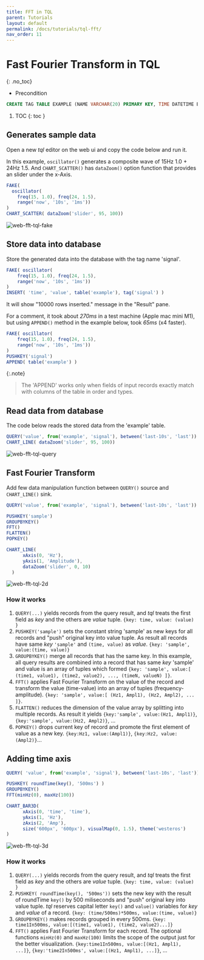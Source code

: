 ```yaml
---
title: FFT in TQL
parent: Tutorials
layout: default
permalink: /docs/tutorials/tql-fft/
nav_order: 11
---
```


# Fast Fourier Transform in TQL
{: .no_toc}

- Precondition

```sql
CREATE TAG TABLE EXAMPLE (NAME VARCHAR(20) PRIMARY KEY, TIME DATETIME BASETIME, VALUE DOUBLE SUMMARIZED);
```

1. TOC
{: toc }

## Generates sample data

Open a new *tql* editor on the web ui and copy the code below and run it.

In this example, `oscillator()` generates a composite wave of 15Hz 1.0 + 24Hz 1.5.
And `CHART_SCATTER()` has `dataZoom()` option function that provides an slider under the x-Axis.

```js
FAKE( 
  oscillator(
    freq(15, 1.0), freq(24, 1.5),
    range('now', '10s', '1ms')) 
)
CHART_SCATTER( dataZoom('slider', 95, 100))
```

![web-fft-tql-fake](/assets/img/web-fft-tql-fake.jpg)

## Store data into database

Store the generated data into the database with the tag name 'signal'.

```js
FAKE( oscillator(
    freq(15, 1.0), freq(24, 1.5),
    range('now', '10s', '1ms')) 
)
INSERT( 'time', 'value', table('example'), tag('signal') )
```

It will show "10000 rows inserted." message in the "Result" pane.

For a comment, it took about *270ms* in a test machine (Apple mac mini M1), but using `APPEND()` method in the example below, took *65ms* (x4 faster).

```js
FAKE( oscillator(
    freq(15, 1.0), freq(24, 1.5),
    range('now', '10s', '1ms')) 
)
PUSHKEY('signal')
APPEND( table('example') )
```

{:.note}
> The 'APPEND' works only when fields of input records exactly match with columns of the table in order and types.

## Read data from database

The code below reads the stored data from the 'example' table.

```js
QUERY('value', from('example', 'signal'), between('last-10s', 'last'))
CHART_LINE( dataZoom('slider', 95, 100))
```

![web-fft-tql-query](/assets/img/web-fft-tql-query.jpg)

## Fast Fourier Transform

Add few data manipulation function between `QUERY()` source and `CHART_LINE()` sink.

```js
QUERY('value', from('example', 'signal'), between('last-10s', 'last'))

PUSHKEY('sample')
GROUPBYKEY()
FFT()
FLATTEN()
POPKEY()

CHART_LINE(
      xAxis(0, 'Hz'),
      yAxis(1, 'Amplitude'),
      dataZoom('slider', 0, 10) 
  )
```

![web-fft-tql-2d](/assets/img/web-fft-tql-2d.jpg)

### How it works

1. `QUERY(...)` yields records from the query result, and *tql* treats the first field as *key* and the others are *value* tuple. `{key: time, value: (value) }`
2. `PUSHKEY('sample')` sets the constant string 'sample' as new keys for all records and "push" original key into value tuple. As result all records have same *key* `'sample'` and `(time, value)` as *value*. `{key: 'sample', value:(time, value)}`
3. `GROUPBYKEY()` merge all records that has the same key. In this example, all query results are combined into a record that has same *key* 'sample' and value is an array of tuples which formed `{key: 'sample', value:[ (time1, value1), (time2, value2), ..., (timeN, valueN) ]}`.
4. `FFT()` applies Fast Fourier Transform on the value of the record and transform the value (time-value) into an array of tuples (frequency-amplitude). `{key: 'sample', value:[ (Hz1, Ampl1), (Hz2, Ampl2), ... ]}`.
5. `FLATTEN()` reduces the dimension of the value array by splitting into multiple records. As result it yields `{key:'sample', value:(Hz1, Ampl1)}`, `{key:'sample', value:(Hz2, Ampl2)}`, ...
6. `POPKEY()` drops current key of record and promote the first element of value as a new key. `{key:Hz1, value:(Ampl1)}`, `{key:Hz2, value:(Ampl2)}`...


## Adding time axis

```js
QUERY( 'value', from('example', 'signal'), between('last-10s', 'last'))

PUSHKEY( roundTime(key(), '500ms') )
GROUPBYKEY()
FFT(minHz(0), maxHz(100))

CHART_BAR3D(
      xAxis(0, 'time', 'time'),
      yAxis(1, 'Hz'),
      zAxis(2, 'Amp'),
      size('600px', '600px'), visualMap(0, 1.5), theme('westeros')
)
```

![web-fft-tql-3d](/assets/img/web-fft-tql-3d.jpg)


### How it works

1. `QUERY(...)` yields records from the query result, and *tql* treats the first field as *key* and the others are *value* tuple. `{key: time, value: (value) }`
2. `PUSHKEY( roundTime(key(), '500ms'))` sets the new key with the result of roundTime `key()` by 500 miliseconds and "push" original key into value tuple. *tql* reserves capital letter `key()` and `value()` variables for *key* and *value* of a record. `{key: (time/500ms)*500ms, value:(time, value)}`
3. `GROUPBYKEY()` makes records grouped in every 500ms. `{key: time1In500ms, value:[(time1, value1), (time2, value2)...]}`
4. `FFT()` applies Fast Fourier Transform for each record. The optional functions `minHz(0)` and `maxHz(100)` limits the scope of the output just for the better visualization. `{key:time1In500ms, value:[(Hz1, Ampl1), ...]}`, `{key:'time2In500ms', value:[(Hz1, Ampl1), ...]}`, ...